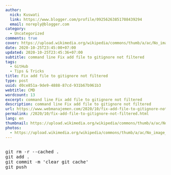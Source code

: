 ```yaml
---
author:
  nick: Kuswati
  link: https://www.blogger.com/profile/09256263851708439294
  email: noreply@blogger.com
category:
  - Uncategorized
comments: true
cover: https://upload.wikimedia.org/wikipedia/commons/thumb/a/ac/No_image_available.svg/2048px-No_image_available.svg.png
date: 2020-10-25T23:45:00+07:00
updated: 2020-10-25T23:45:36+07:00
subtitle: command line Fix add file to gitignore not filtered
tags:
  - GitHub
  - Tips & Tricks
title: Fix add file to gitignore not filtered
type: post
uuid: d0ce851a-9de9-4888-87cd-931b67b961b3
webtitle: CMD
wordcount: 13
excerpt: command line Fix add file to gitignore not filtered
description: command line Fix add file to gitignore not filtered
url: https://www.webmanajemen.com/2020/10/fix-add-file-to-gitignore-not-filtered.html
permalink: /2020/10/fix-add-file-to-gitignore-not-filtered.html
lang: en
thumbnail: https://upload.wikimedia.org/wikipedia/commons/thumb/a/ac/No_image_available.svg/2048px-No_image_available.svg.png
photos:
  - https://upload.wikimedia.org/wikipedia/commons/thumb/a/ac/No_image_available.svg/2048px-No_image_available.svg.png
---
```


<pre><br>git rm -r --cached .<br>git add .<br>git commit -m 'clear git cache'<br>git push<br></pre>